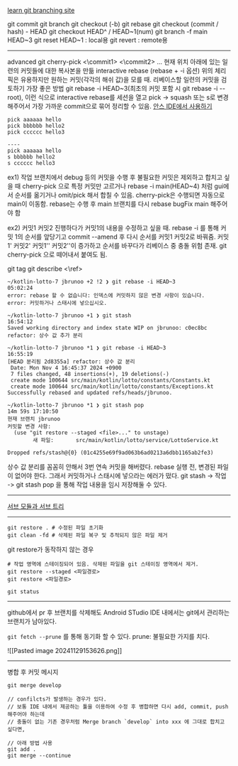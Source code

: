 [learn git branching site](https://learngitbranching.js.org/?locale=ko)

git commit
git branch
git checkout (-b)
git rebase 
git checkout (commit / hash) - HEAD
git checkout HEAD^ / HEAD~1(num)
git branch -f main HEAD~3
git reset HEAD~1 : local용
git revert : remote용


- - -
advanced
git cherry-pick <\commit1> <\commit2> ...
	현재 위치 아래에 있는 일련의 커밋들에 대한 복사본을 만듦
interactive rebase (rebase + -i 옵션)
	위의 체리 픽은 유용하지만 원하는 커밋(각각의 해쉬 값)을 모를 때. 리베이스할 일련의 커밋을 검토하기 가장 좋은 방법
	git rebase -i HEAD~3(최초의 커밋 포함 시 git rebase -i --root), 이런 식으로 interactive rebase를 세션을 열고 pick -> squash 또는 s로 변경 해주어서 가장 가까운 commit으로 묶어 정리할 수 있음. 
	[안스 IDE에서 사용하기](https://www.youtube.com/watch?v=sAa4QxODhc4)
```git
pick aaaaaa hello
pick bbbbbb hello2
pick cccccc hello3

----
pick aaaaaa hello
s bbbbbb hello2
s cccccc hello3
```



ex1) 작업 브랜치에서 debug 등의 커밋을 수행 후 불필요한 커밋은 제외하고 합치고 싶을 때 cherry-pick 으로 특정 커밋만 고르거나 rebase -i main(HEAD~4) 처럼 gui에서 순서를 옮기거나 omit/pick 해서 합칠 수 있음.
cherry-pick은 수행되면 자동으로 main이 이동함. rebase는 수행 후 main 브랜치를 다시 rebase bugFix main 해주어야 함

ex2) 커밋1 커밋2 진행하다가 커밋1의 내용을 수정하고 싶을 때. rebase -i 를 통해 커밋 1의 순서를 앞당기고 commit --amend 후 다시 순서를 커밋1 커밋2로 바꿔줌. 커밋1' 커밋2' 커밋1'' 커밋2''이 증가하고 순서를 바꾸다가 리베이스 중 충돌 위험 존재. git cherry-pick 으로 떼어내서 붙여도 됨.

git tag 
git describe <\ref>


```
~/kotlin-lotto-7 jbrunoo +2 !2 ❯ git rebase -i HEAD~3                                                                                                                    05:02:24
error: rebase 할 수 없습니다: 인덱스에 커밋하지 않은 변경 사항이 있습니다.
error: 커밋하거나 스태시에 넣으십시오.

~/kotlin-lotto-7 jbrunoo +1 ❯ git stash                                                                                                                                  16:54:12
Saved working directory and index state WIP on jbrunoo: c0ec8bc refactor: 상수 값 추가 분리

~/kotlin-lotto-7 jbrunoo *1 ❯ git rebase -i HEAD~3                                                                                                                       16:55:19
[HEAD 분리됨 2d8355a] refactor: 상수 값 분리
 Date: Mon Nov 4 16:45:37 2024 +0900
 7 files changed, 48 insertions(+), 19 deletions(-)
 create mode 100644 src/main/kotlin/lotto/constants/Constants.kt
 create mode 100644 src/main/kotlin/lotto/constants/Exceptions.kt
Successfully rebased and updated refs/heads/jbrunoo.

~/kotlin-lotto-7 jbrunoo *1 ❯ git stash pop                                                                                                                      14m 59s 17:10:50
현재 브랜치 jbrunoo
커밋할 변경 사항:
  (use "git restore --staged <file>..." to unstage)
        새 파일:       src/main/kotlin/lotto/service/LottoService.kt

Dropped refs/stash@{0} (01c4255e69f9ad063b6ad0213a6dbb1165ab2fe3)
```
상수 값 분리를 꼼꼼히 안해서 3번 연속 커밋을 해버렸다.
rebase 실행 전, 변경된 파일이 없어야 한다.
그래서 커밋하거나 스태시에 넣으라는 에러가 떴다.
git stash -> 작업 -> git stash pop 을 통해 작업 내용을 임시 저장해둘 수 있다.

- - -
[서브 모듈과 서브 트리](https://jammdev.tistory.com/111)



- - -
```git
git restore . # 수정된 파일 초기화 
git clean -fd # 삭제된 파일 복구 및 추적되지 않은 파일 제거
```

git restore가 동작하지 않는 경우
```git
# 작업 영역에 스테이징되어 있음. 삭제된 파일을 git 스테이징 영역에서 제거.
git restore --staged <파일경로>
git restore <파일경로>

git status
```

- - -

github에서 pr 후 브랜치를 삭제해도 Android STudio IDE 내에서는 git에서 관리하는 브랜치가 남아있다.

`git fetch --prune` 를 통해 동기화 할 수 있다.
prune: 불필요한 가지를 치다.

![[Pasted image 20241129153626.png]]


- - -
병합 후 커밋 메시지

```
git merge develop

// confilcts가 발생하는 경우가 있다.
// 보통 IDE 내에서 제공하는 툴을 이용하여 수정 후 병합하면 다시 add, commit, push 해주어야 하는데
// 충돌이 없는 기존 경우처럼 Merge branch `develop` into xxx 에 그대로 합치고 싶다면,

// 아래 방법 사용
git add .
git merge --continue
```

